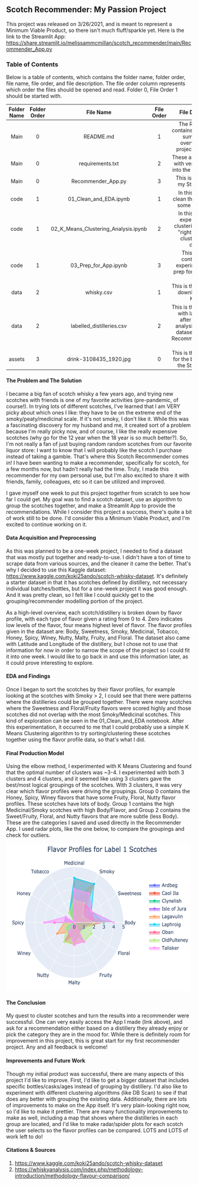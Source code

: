 ## Scotch Recommender: My Passion Project

This project was released on 3/26/2021, and is meant to represent a Minimum Viable Product, so there isn't much fluff/sparkle yet. Here is the link to the Streamlit App: https://share.streamlit.io/melissammcmillan/scotch_recommender/main/Recommender_App.py

### Table of Contents
Below is a table of contents, which contains the folder name, folder order, file name, file order, and file description. The file order column represents which order the files should be opened and read. Folder 0, File Order 1 should be started with.


**Folder Name**|**Folder Order**|**File Name**|**File Order**|**File Description**
:-----:|:-----:|:-----:|:-----:|:-----:
Main|0|README.md|1|The README file contains the executive summary and overview of the project as a whole.
Main|0|requirements.txt|2|These are the libraries with versions that go into the Streamlit App.
Main|0|Recommender_App.py|3|This is the code for my Streamlit App.
code|1|01_Clean_and_EDA.ipynb|1|In this notebook I clean the data and do some simple EDA.
code|1|02_K_Means_Clustering_Analysis.ipynb|2|In this notebook I experiment with clustering to find the "right" number of clusters for this dataset.
code|1|03_Prep_for_App.ipynb|3|This notebook contains some experimentation as prep for the Streamlit App.
data|2|whisky.csv|1|This is the raw dataset downloaded from Kaggle.
data|2|labelled_distilleries.csv|2|This is the raw dataset with labels added after the cluster analysis. This is the dataset used in the Recommender_App.py file.
assets|3|drink-3108435_1920.jpg|0|This is the image used for the background in the Streamlit App.


#### The Problem and The Solution
I became a big fan of scotch whisky a few years ago, and trying new scotches with friends is one of my favorite activities (pre-pandemic, of course!). In trying lots of different scotches, I've learned that I am VERY picky about which ones I like: they have to be on the extreme end of the smoky/peaty/medicinal scale. If it's not smoky, I don't like it. While this was a fascinating discovery for my husband and me, it created sort of a problem because I'm really picky now, and of course, I like the really expensive scotches (why go for the 12 year when the 18 year is so much better?). So, I'm not really a fan of just buying random random scotches from our favorite liquor store: I want to know that I will probably like the scotch I purchase instead of taking a gamble. That's where this Scotch Recommender comes in! I have been wanting to make a recommender, specifically for scotch, for a few months now, but hadn't really had the time. Truly, I made this recommender for my own personal use, but I'm also excited to share it with friends, family, colleagues, etc so it can be utilized and improved.

I gave myself one week to put this project together from scratch to see how far I could get. My goal was to find a scotch dataset, use an algorithm to group the scotches together, and make a Streamlit App to provide the recommendations. While I consider this project a success, there's quite a bit of work still to be done. I'd consider this a Minimum Viable Product, and I'm excited to continue working on it.


#### Data Acquisition and Preprocessing
As this was planned to be a one-week project, I needed to find a dataset that was mostly put together and ready-to-use. I didn't have a ton of time to scrape data from various sources, and the cleaner it came the better. That's why I decided to use this Kaggle dataset: https://www.kaggle.com/koki25ando/scotch-whisky-dataset. It's definitely a starter dataset in that it has scotches defined by distillery, not necessary individual batches/bottles, but for a one-week project it was good enough. And it was pretty clean, so I felt like I could quickly get to the grouping/recommender modelling portion of the project.

As a high-level overview, each scotch/distillery is broken down by flavor profile, with each type of flavor given a rating from 0 to 4. Zero indicates low levels of the flavor, four means highest level of flavor. The flavor profiles given in the dataset are: Body, Sweetness, Smoky, Medicinal, Tobacco, Honey, Spicy, Winey, Nutty, Malty, Fruity, and Floral. The dataset also came with Latitude and Longitude of the distillery, but I chose not to use that information for now in order to narrow the scope of the project so I could fit it into one week. I would like to go back in and use this information later, as it could prove interesting to explore.


#### EDA and Findings
Once I began to sort the scotches by their flavor profiles, for example looking at the scotches with Smoky > 2, I could see that there were patterns where the distilleries could be grouped together. There were many scotches where the Sweetness and Floral/Fruity flavors were scored highly and those scotches did not overlap with the most Smoky/Medicinal scotches. This kind of exploration can be seen in the 01_Clean_and_EDA notebook. After this experimentation, it occurred to me that I could probably use a simple K Means Clustering algorithm to try sorting/clustering these scotches together using the flavor profile data, so that's what I did.

#### Final Production Model
Using the elbow method, I experimented with K Means Clustering and found that the optimal number of clusters was ~3-4. I experimented with both 3 clusters and 4 clusters, and it seemed like using 3 clusters gave the best/most logical groupings of the scotches. With 3 clusters, it was very clear which flavor profiles were driving the groupings. Group 0 contains the Honey, Spicy, Winey flavors that have some Fruity, Floral, Nutty flavor profiles. These scotches have lots of body. Group 1 contains the high Medicinal/Smoky scotches with high Body/Flavor, and Group 2 contains the Sweet/Fruity, Floral, and Nutty flavors that are more subtle (less Body). These are the categories I saved and used directly in the Recommender App. I used radar plots, like the one below, to compare the groupings and check for outliers.

<img src="assets/Label_1_Scotches_Radar_Plot.png" width ="500" height="400">


#### The Conclusion
My quest to cluster scotches and turn the results into a recommender were successful. One can very easily access the App I made (link above), and ask for a recommendation either based on a distillery they already enjoy or pick the category they are in the mood for. While there is definitely room for improvement in this project, this is great start for my first recommender project. Any and all feedback is welcome!


#### Improvements and Future Work
Though my initial product was successful, there are many aspects of this project I'd like to improve. First, I'd like to get a bigger dataset that includes specific bottles/casks/ages instead of grouping by distillery. I'd also like to experiment with different clustering algorithms (like DB Scan) to see if that does any better with grouping the existing data. Additionally, there are lots of improvements to make on the App itself. It's very plain-looking right now, so I'd like to make it prettier. There are many functionality improvements to make as well, including a map that shows where the distilleries in each group are located, and I'd like to make radar/spider plots for each scotch the user selects so the flavor profiles can be compared. LOTS and LOTS of work left to do!


#### Citations & Sources
1. https://www.kaggle.com/koki25ando/scotch-whisky-dataset
2. https://whiskyanalysis.com/index.php/methodology-introduction/methodology-flavour-comparison/
